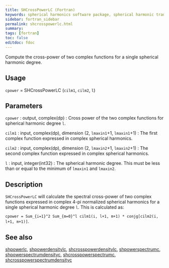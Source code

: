 ```yaml
---
title: SHCrossPowerLC (Fortran)
keywords: spherical harmonics software package, spherical harmonic transform, legendre functions, multitaper spectral analysis, fortran, Python, gravity, magnetic field
sidebar: fortran_sidebar
permalink: shcrosspowerlc.html
summary:
tags: [fortran]
toc: false
editdoc: fdoc
---
```


Compute the cross-power of two complex functions for a single spherical harmonic degree.

## Usage

`cpower` = SHCrossPowerLC (`cilm1`, `cilm2`, `l`)

## Parameters

`cpower` : output, complex(dp)
:   Cross power of the two complex functions for spherical harmonic degree `l`.

`cilm1` : input, complex(dp), dimension (2, `lmaxin1`+1, `lmaxin1`+1)
:   The first complex function expressed in complex spherical harmonics.

`cilm2` : input, complex(dp), dimension (2, `lmaxin2`+1, `lmaxin2`+1)
:   The second complex function expressed in complex spherical harmonics.

`l` : input, integer(int32)
:   The spherical harmonic degree. This must be less than or equal to the minimum of `lmaxin1` and `lmaxin2`.

## Description

`SHCrossPowerLC` will calculate the spectral cross-power of two complex functions expressed in complex 4-pi normalized spherical harmonics for a single spherical harmonic degree `l`. This is calculated as:

`cpower = Sum_{i=1}^2 Sum_{m=0}^l cilm1(i, l+1, m+1) * conjg[cilm2(i, l+1, m+1)]`.

## See also

[shpowerlc](shpowerlc.html), [shpowerdensitylc](shpowerdensitylc.html), [shcrosspowerdensitylc](shcrosspowerdensitylc.html), [shpowerspectrumc](shpowerspectrumc.html), [shpowerspectrumdensityc](shpowerspectrumdensityc.html), [shcrosspowerspectrumc](shcrosspowerspectrumc.html), [shcrosspowerspectrumdensityc](shcrosspowerspectrumdensityc.html)
